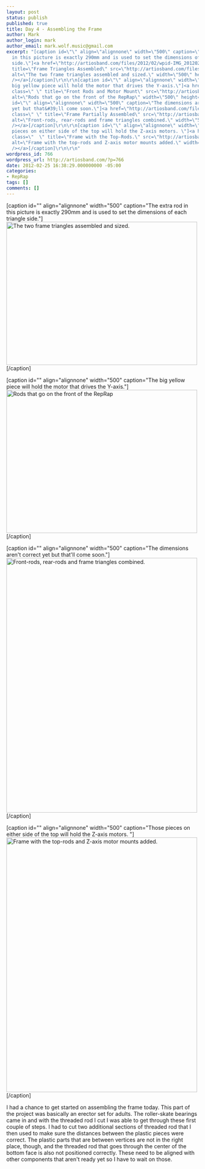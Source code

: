 ```yaml
---
layout: post
status: publish
published: true
title: Day 4 - Assembling the Frame
author: Mark
author_login: mark
author_email: mark.wolf.music@gmail.com
excerpt: "[caption id=\"\" align=\"alignnone\" width=\"500\" caption=\"The extra rod
  in this picture is exactly 290mm and is used to set the dimensions of each triangle
  side.\"]<a href=\"http://artiosband.com/files/2012/02/wpid-IMG_20120225_1625081.jpg\"><img
  title=\"Frame Triangles Assembled\" src=\"http://artiosband.com/files/2012/02/wpid-IMG_20120225_1625081.jpg\"
  alt=\"The two frame triangles assembled and sized.\" width=\"500\" height=\"375\"
  /></a>[/caption]\r\n\r\n[caption id=\"\" align=\"alignnone\" width=\"500\" caption=\"The
  big yellow piece will hold the motor that drives the Y-axis.\"]<a href=\"http://artiosband.com/files/2012/02/wpid-IMG_20120225_164414.jpg\"><img
  class=\" \" title=\"Front Rods and Motor Mount\" src=\"http://artiosband.com/files/2012/02/wpid-IMG_20120225_164414.jpg\"
  alt=\"Rods that go on the front of the RepRap\" width=\"500\" height=\"375\" /></a>[/caption]\r\n\r\n[caption
  id=\"\" align=\"alignnone\" width=\"500\" caption=\"The dimensions aren&#39;t correct
  yet but that&#39;ll come soon.\"]<a href=\"http://artiosband.com/files/2012/02/wpid-IMG_20120225_171059.jpg\"><img
  class=\" \" title=\"Frame Partially Assembled\" src=\"http://artiosband.com/files/2012/02/wpid-IMG_20120225_171059.jpg\"
  alt=\"Front-rods, rear-rods and frame triangles combined.\" width=\"500\" height=\"667\"
  /></a>[/caption]\r\n\r\n[caption id=\"\" align=\"alignnone\" width=\"500\" caption=\"Those
  pieces on either side of the top will hold the Z-axis motors. \"]<a href=\"http://artiosband.com/files/2012/02/wpid-IMG_20120225_175906.jpg\"><img
  class=\"  \" title=\"Frame with the Top-Rods.\" src=\"http://artiosband.com/files/2012/02/wpid-IMG_20120225_175906.jpg\"
  alt=\"Frame with the top-rods and Z-axis motor mounts added.\" width=\"500\" height=\"667\"
  /></a>[/caption]\r\n\r\n"
wordpress_id: 766
wordpress_url: http://artiosband.com/?p=766
date: 2012-02-25 16:38:29.000000000 -05:00
categories:
- RepRap
tags: []
comments: []
---
```

[caption id="" align="alignnone" width="500" caption="The extra rod in this picture is exactly 290mm and is used to set the dimensions of each triangle side."]<a href="http://artiosband.com/files/2012/02/wpid-IMG_20120225_1625081.jpg"><img title="Frame Triangles Assembled" src="http://artiosband.com/files/2012/02/wpid-IMG_20120225_1625081.jpg" alt="The two frame triangles assembled and sized." width="500" height="375" /></a>[/caption]

[caption id="" align="alignnone" width="500" caption="The big yellow piece will hold the motor that drives the Y-axis."]<a href="http://artiosband.com/files/2012/02/wpid-IMG_20120225_164414.jpg"><img class=" " title="Front Rods and Motor Mount" src="http://artiosband.com/files/2012/02/wpid-IMG_20120225_164414.jpg" alt="Rods that go on the front of the RepRap" width="500" height="375" /></a>[/caption]

[caption id="" align="alignnone" width="500" caption="The dimensions aren&#39;t correct yet but that&#39;ll come soon."]<a href="http://artiosband.com/files/2012/02/wpid-IMG_20120225_171059.jpg"><img class=" " title="Frame Partially Assembled" src="http://artiosband.com/files/2012/02/wpid-IMG_20120225_171059.jpg" alt="Front-rods, rear-rods and frame triangles combined." width="500" height="667" /></a>[/caption]

[caption id="" align="alignnone" width="500" caption="Those pieces on either side of the top will hold the Z-axis motors. "]<a href="http://artiosband.com/files/2012/02/wpid-IMG_20120225_175906.jpg"><img class="  " title="Frame with the Top-Rods." src="http://artiosband.com/files/2012/02/wpid-IMG_20120225_175906.jpg" alt="Frame with the top-rods and Z-axis motor mounts added." width="500" height="667" /></a>[/caption]

<a id="more"></a><a id="more-766"></a>

I had a chance to get started on assembling the frame today. This part of the project was basically an erector set for adults. The roller-skate bearings came in and with the threaded rod I cut I was able to get through these first couple of steps. I had to cut two additional sections of threaded rod that I then used to make sure the distances between the plastic pieces were correct. The plastic parts that are between vertices are not in the right place, though, and the threaded rod that goes through the center of the bottom face is also not positioned correctly. These need to be aligned with other components that aren't ready yet so I have to wait on those.
